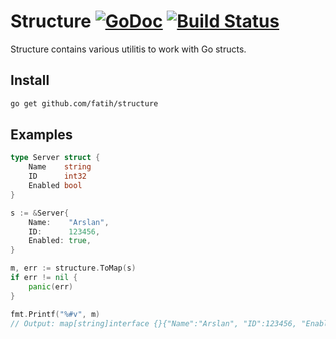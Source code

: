 # Structure [![GoDoc](https://godoc.org/github.com/fatih/structure?status.png)](http://godoc.org/github.com/fatih/structure) [![Build Status](https://travis-ci.org/fatih/structure.png)](https://travis-ci.org/fatih/structure)

Structure contains various utilitis to work with Go structs.

## Install

```bash
go get github.com/fatih/structure
```

## Examples

```go
type Server struct {
	Name    string
	ID      int32
	Enabled bool
}

s := &Server{
	Name:    "Arslan",
	ID:      123456,
	Enabled: true,
}

m, err := structure.ToMap(s)
if err != nil {
	panic(err)
}

fmt.Printf("%#v", m)
// Output: map[string]interface {}{"Name":"Arslan", "ID":123456, "Enabled":true}
```
	
